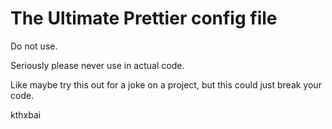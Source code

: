 # The Ultimate Prettier config file

Do not use.

Seriously please never use in actual code.

Like maybe try this out for a joke on a project, but this could just break your code.

kthxbai